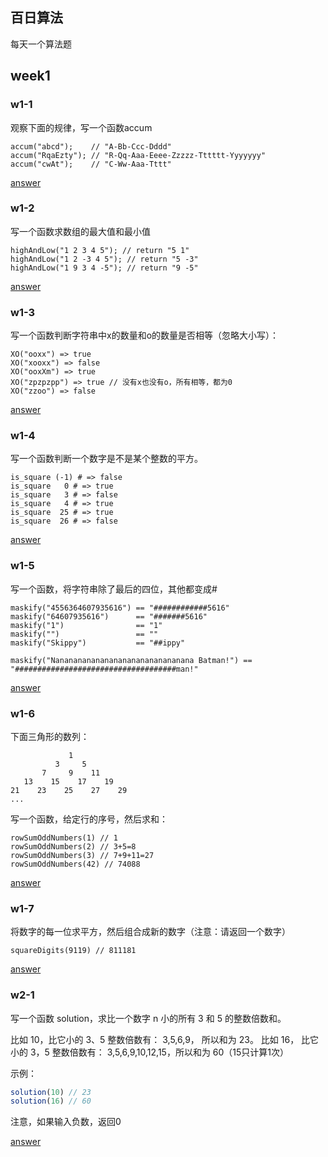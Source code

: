## 百日算法
每天一个算法题

## week1
### w1-1
观察下面的规律，写一个函数accum
```
accum("abcd");    // "A-Bb-Ccc-Dddd"
accum("RqaEzty"); // "R-Qq-Aaa-Eeee-Zzzzz-Tttttt-Yyyyyyy"
accum("cwAt");    // "C-Ww-Aaa-Tttt"
```
[answer](https://github.com/sunyongjian/alg-exercise/blob/master/week1/w1-1.js)
### w1-2

写一个函数求数组的最大值和最小值
```
highAndLow("1 2 3 4 5"); // return "5 1"
highAndLow("1 2 -3 4 5"); // return "5 -3"
highAndLow("1 9 3 4 -5"); // return "9 -5"
```
[answer](https://github.com/sunyongjian/alg-exercise/blob/master/week1/w1-2.js)
### w1-3
写一个函数判断字符串中x的数量和o的数量是否相等（忽略大小写）：

```
XO("ooxx") => true
XO("xooxx") => false
XO("ooxXm") => true
XO("zpzpzpp") => true // 没有x也没有o，所有相等，都为0
XO("zzoo") => false
```

[answer](https://github.com/sunyongjian/alg-exercise/blob/master/week1/w1-3.js)


### w1-4
写一个函数判断一个数字是不是某个整数的平方。
```
is_square (-1) # => false
is_square   0 # => true
is_square   3 # => false
is_square   4 # => true
is_square  25 # => true
is_square  26 # => false
```

[answer](https://github.com/sunyongjian/alg-exercise/blob/master/week1/w1-4.js)


### w1-5

写一个函数，将字符串除了最后的四位，其他都变成#
```
maskify("4556364607935616") == "############5616"
maskify("64607935616")      == "#######5616"
maskify("1")                == "1"
maskify("")                 == ""
maskify("Skippy")           == "##ippy"

maskify("Nananananananananananananananana Batman!") == "####################################man!"
```

[answer](https://github.com/sunyongjian/alg-exercise/blob/master/week1/w1-5.js)


### w1-6
下面三角形的数列：
```
             1
          3     5
       7     9    11
   13    15    17    19
21    23    25    27    29
...
```
写一个函数，给定行的序号，然后求和：
```
rowSumOddNumbers(1) // 1
rowSumOddNumbers(2) // 3+5=8
rowSumOddNumbers(3) // 7+9+11=27
rowSumOddNumbers(42) // 74088
```
[answer](https://github.com/sunyongjian/alg-exercise/blob/master/week1/w1-6.js)


### w1-7
将数字的每一位求平方，然后组合成新的数字（注意：请返回一个数字）
```
squareDigits(9119) // 811181
```

[answer](https://github.com/sunyongjian/alg-exercise/blob/master/week1/w1-7.js)

### w2-1
写一个函数 solution，求比一个数字 n 小的所有 3 和 5 的整数倍数和。

比如 10，比它小的 3、5 整数倍数有： 3,5,6,9， 所以和为 23。 比如 16， 比它小的 3，5 整数倍数有： 3,5,6,9,10,12,15，所以和为 60（15只计算1次）

示例：
```js
solution(10) // 23
solution(16) // 60
```
注意，如果输入负数，返回0

[answer](https://github.com/sunyongjian/alg-exercise/blob/master/week2/w1-1.js)
